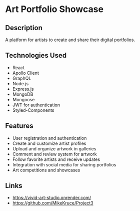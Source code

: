 # Art Portfolio Showcase

## Description
A platform for artists to create and share their digital portfolios.

## Technologies Used
- React
- Apollo Client
- GraphQL
- Node.js
- Express.js
- MongoDB
- Mongoose
- JWT for authentication
- Styled-Components

## Features
- User registration and authentication
- Create and customize artist profiles
- Upload and organize artwork in galleries
- Comment and review system for artwork
- Follow favorite artists and receive updates
- Integration with social media for sharing portfolios
- Art competitions and showcases

## Links
- https://vivid-art-studio.onrender.com/
- https://github.com/MikeKruce/Project3
